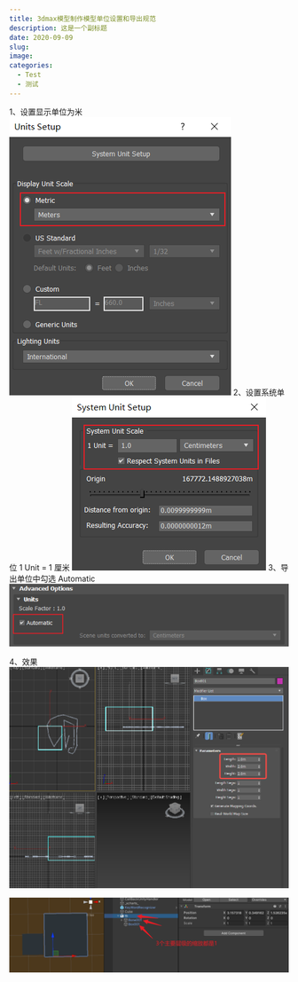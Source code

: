 ```yaml
---
title: 3dmax模型制作模型单位设置和导出规范
description: 这是一个副标题
date: 2020-09-09
slug: 
image: 
categories:
  - Test
  - 测试
---
```


1、设置显示单位为米
![](attachments/pasted-img-2023-10-14-23-57-18.png)
2、设置系统单位 1 Unit = 1 厘米
![](attachments/pasted-img-2023-10-14-23-57-18-1.png)
3、导出单位中勾选 Automatic
![](attachments/pasted-img-2023-10-14-23-57-18-2.png)

4、效果
![](attachments/pasted-img-2023-10-14-23-57-18-3.png)

![](attachments/pasted-img-2023-10-14-23-57-18-4.png)

